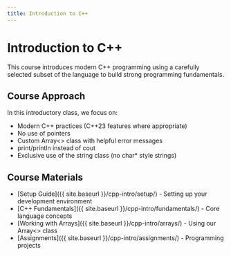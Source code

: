 ```yaml
---
title: Introduction to C++
---
```


# Introduction to C++

This course introduces modern C++ programming using a carefully selected subset of the language to build strong programming fundamentals.

## Course Approach

In this introductory class, we focus on:
- Modern C++ practices (C++23 features where appropriate)
- No use of pointers
- Custom Array<> class with helpful error messages
- print/println instead of cout
- Exclusive use of the string class (no char* style strings)

## Course Materials

- [Setup Guide]({{ site.baseurl }}/cpp-intro/setup/) - Setting up your development environment
- [C++ Fundamentals]({{ site.baseurl }}/cpp-intro/fundamentals/) - Core language concepts
- [Working with Arrays]({{ site.baseurl }}/cpp-intro/arrays/) - Using our Array<> class
- [Assignments]({{ site.baseurl }}/cpp-intro/assignments/) - Programming projects
